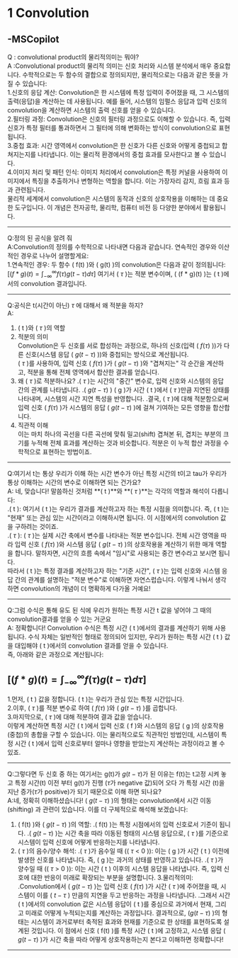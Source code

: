 # 1 Convolution
## -MSCopilot
Q : convolutional product의 물리적의미는 뭐야?  
A :Convolutional product의 물리적 의미는 신호 처리와 시스템 분석에서 매우 중요합니다. 수학적으로는 두 함수의 결합으로 정의되지만, 물리적으로는 다음과 같은 뜻을 가질 수 있습니다:  
1.신호의 응답 계산: Convolution은 한 시스템에 특정 입력이 주어졌을 때, 그 시스템의 출력(응답)을 계산하는 데 사용됩니다. 예를 들어, 시스템의 임펄스 응답과 입력 신호의 convolution을 계산하면 시스템의 출력 신호를 얻을 수 있습니다.  
2.필터링 과정: Convolution은 신호의 필터링 과정으로도 이해할 수 있습니다. 즉, 입력 신호가 특정 필터를 통과하면서 그 필터에 의해 변화하는 방식이 convolution으로 표현됩니다.  
3.중첩 효과: 시간 영역에서 convolution은 한 신호가 다른 신호와 어떻게 중첩되고 합쳐지는지를 나타냅니다. 이는 물리적 환경에서의 중첩 효과를 모사한다고 볼 수 있습니다.  
4.이미지 처리 및 패턴 인식: 이미지 처리에서 convolution은 특정 커널을 사용하여 이미지에서 특징을 추출하거나 변형하는 역할을 합니다. 이는 가장자리 감지, 흐림 효과 등과 관련됩니다.  
물리적 세계에서 convolution은 시스템의 동작과 신호의 상호작용을 이해하는 데 중요한 도구입니다. 이 개념은 전자공학, 물리학, 컴퓨터 비전 등 다양한 분야에서 활용됩니다.  
____
Q:정의 된 공식을 알려 줘  
A:Convolution의 정의를 수학적으로 나타내면 다음과 같습니다. 연속적인 경우와 이산적인 경우로 나누어 설명할게요:  
1.연속적인 경우: 두 함수 ( f(t) )와 ( g(t) )의 convolution은 다음과 같이 정의됩니다:   
$[ (f * g)(t) = \int_{-\infty}^{\infty} f(\tau)g(t - \tau)d\tau ]$ 여기서 ( $\tau$ )는 적분 변수이며, ( (f * g)(t) )는 ( t )에서의 convolution 결과입니다.  
___
Q:공식은 t(시간이 아닌) $\tau$ 에 대해서 왜 적분을 하지?  
A:  
1. ( t )와 ( $\tau$ )의 역할  
2. 적분의 의미  
Convolution은 두 신호를 서로 합성하는 과정으로, 하나의 신호(입력 ( $f(\tau)$ ))가 다른 신호(시스템 응답 ( $g(t - \tau)$ ))와 중첩되는 방식으로 계산됩니다.  
( $\tau$ )를 사용하여, 입력 신호 ( $f(\tau)$ )가 ( $g(t - \tau)$ )와 "겹쳐지는" 각 순간을 계산하고, 적분을 통해 전체 영역에서 합산한 결과를 얻습니다.  
3. 왜 ( $\tau$ )로 적분하나요?
.( $\tau$ )는 시간의 "중간" 변수로, 입력 신호와 시스템의 응답 간의 관계를 나타냅니다.
.( $g(t - \tau)$ ) ( g )가 시간 ( t )에서 ( $\tau$ )만큼 지연된 상태를 나타내며, 시스템의 시간 지연 특성을 반영합니다.
.결국, ( $\tau$ )에 대해 적분함으로써 입력 신호 ( $f(\tau)$ )가 시스템의 응답 ( $g(t - \tau)$ )에 걸쳐 기여하는 모든 영향을 합산합니다.    
4. 직관적 이해  
이는 마치 하나의 곡선을 다른 곡선에 맞춰 밀고(shift) 겹쳐본 뒤, 겹치는 부분의 크기를 누적해 전체 효과를 계산하는 것과 비슷합니다. 적분은 이 누적 합산 과정을 수학적으로 표현하는 방법이죠.
_____
Q:여기서 t는 통상 우리가 이해 하는 시간 변수가 아닌 특정 시간의 t이고 tau가 우리가 통상 이해하는 시간의 변수로 이해하면 되는 건가요?  
A: 네, 맞습니다! 말씀하신 것처럼 **( t )**와 **( $\tau$ )**는 각각의 역할과 해석이 다릅니다:  
.( t ): 여기서 ( t )는 우리가 결과를 계산하고자 하는 특정 시점을 의미합니다. 즉, ( t )는 "현재" 또는 관심 있는 시간이라고 이해하시면 됩니다. 이 시점에서의 convolution 값을 구하려는 것이죠.  
.( $\tau$ ): ( $\tau$ )는 실제 시간 축에서 변수를 나타내는 적분 변수입니다. 전체 시간 영역을 따라 입력 신호 ( $f(\tau)$ )와 시스템 응답 ( $g(t - \tau)$ )의 상호작용을 계산하기 위한 매개 역할을 합니다. 말하자면, 시간의 흐름 속에서 "임시"로 사용되는 중간 변수라고 보시면 됩니다.  
따라서 ( t )는 특정 결과를 계산하고자 하는 "기준 시간", ( $\tau$ )는 입력 신호와 시스템 응답 간의 관계를 설명하는 "적분 변수"로 이해하면 자연스럽습니다. 이렇게 나눠서 생각하면 convolution의 개념이 더 명확하게 다가올 거예요!  
____
Q:그럼 수식은 통해 유도 된 식에 우리가 원하는 특정 시간 t 값을 넣어야 그 때의 convolution결과를 얻을 수 있는 거군요  
A: 정확합니다! Convolution 수식은 특정 시간 ( t )에서의 결과를 계산하기 위해 사용됩니다. 수식 자체는 일반적인 형태로 정의되어 있지만, 우리가 원하는 특정 시간 ( t ) 값을 대입해야 ( t )에서의 convolution 결과를 얻을 수 있습니다.  
즉, 아래와 같은 과정으로 계산됩니다:   
## $[ (f * g)(t) = \int_{-\infty}^{\infty} f(\tau)g(t - \tau)d\tau ]$  
1.먼저, ( t ) 값을 정합니다. ( t )는 우리가 관심 있는 특정 시간입니다.  
2.이후, ( $\tau$ )를 적분 변수로 하여 ( $f(\tau)$ )와 ( $g(t - \tau)$ )를 곱합니다.  
3.마지막으로, ( $\tau$ )에 대해 적분하여 결과 값을 얻습니다.  
이렇게 계산하면 특정 시간 ( t )에서 입력 신호 ( f )와 시스템의 응답 ( g )의 상호작용(중첩)의 총합을 구할 수 있습니다. 이는 물리적으로도 직관적인 방법인데, 시스템이 특정 시간 ( t )에서 입력 신호로부터 얼마나 영향을 받았는지 계산하는 과정이라고 볼 수 있죠.  
____
Q:그렇다면 두 신호 중 하는 여기서는 g(t)가 $g(t-\tau)$가 된 이유는 f(t)는 t고정 시켜 놓고 특정 시간(t) 이전 부터 g(t)가 진행 ($\tau$가 negative 값)되어 오다 가 특정 시간 (t)을 지난 증가($\tau$가 positive)가 되기 때문으로 이해 하면 되나요?  
A:네, 정확히 이해하셨습니다! ( $g(t - \tau)$ )의 형태는 convolution에서 시간 이동(shifting) 과 관련이 있습니다. 이를 더 구체적으로 해석해 보겠습니다:  
1. ( f(t) )와 ( $g(t - \tau)$ )의 역할:
.( f(t) )는 특정 시점에서의 입력 신호로서 기준이 됩니다.
.( $g(t - \tau)$ )는 시간 축을 따라 이동된 형태의 시스템 응답으로, ( $\tau$ )를 기준으로 시스템이 입력 신호에 어떻게 반응하는지를 나타냅니다.
2. ( $\tau$ )의 음수/양수 해석:
.( $\tau$ )가 음수일 때 (( $\tau$ < 0 )): 이는 ( g )가 시간 ( t ) 이전에 발생한 신호를 나타냅니다. 즉, ( g )는 과거의 상태를 반영하고 있습니다.
.( $\tau$ )가 양수일 때 (( $\tau$ > 0 )): 이는 시간 ( t ) 이후의 시스템 응답을 나타냅니다. 즉, 입력 신호에 대한 반응이 미래로 확장되는 부분을 설명합니다.
3.물리적의미:
.Convolution에서 ( $g(t - \tau$) )는 입력 신호 ( $f(\tau)$ )가 시간 ( $\tau$ )에 주어졌을 때, 시스템이 이를 ( $t - \tau$ ) 만큼의 지연을 두고 반응하는 과정을 나타냅니다.
.그래서 시간 ( t )에서의 convolution 값은 시스템 응답이 ( t )를 중심으로 과거에서 현재, 그리고 미래로 어떻게 누적되는지를 계산하는 과정입니다.
결과적으로, $( g(t - \tau)$ )의 형태는 시스템이 과거로부터 축적된 효과와 현재를 기준으로 한 상태를 표현하도록 설계된 것입니다. 이 점에서 신호 ( f(t) )를 특정 시간 ( t )에 고정하고, 시스템 응답 ( $g(t - \tau)$ )가 시간 축을 따라 어떻게 상호작용하는지 본다고 이해하면 정확합니다!
______
